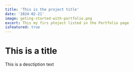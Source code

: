```yaml
---
title: 'This is the project title'
date: '2024-02-21'
image: geting-started-with-portfolio.png
excert: This my firs ptoject listed in the Portfolio page
isFeatured: true
---
```



# This is a title


This is a desctiption text 